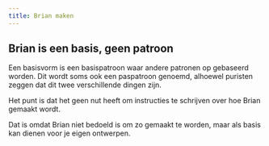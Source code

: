 ```yaml
---
title: Brian maken
---
```


## Brian is een basis, geen patroon

Een basisvorm is een basispatroon waar andere patronen op gebaseerd worden. Dit wordt soms ook een paspatroon genoemd, alhoewel puristen zeggen dat dit twee verschillende dingen zijn.

Het punt is dat het geen nut heeft om instructies te schrijven over hoe Brian gemaakt wordt.

Dat is omdat Brian niet bedoeld is om zo gemaakt te worden, maar als basis kan dienen voor je eigen ontwerpen.